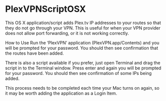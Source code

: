 # PlexVPNScriptOSX

This OS X application/script adds Plex.tv IP addresses to your routes so that they do not go through your VPN. This is useful for when your VPN provider does not allow port forwarding, or it is not working correctly.

How to Use
Run the ‘PlexVPN’ application (PlexVPN.app/Contents) and you will be prompted for your password. You should then see confirmation that the routes have been added.

There is also a script available if you prefer, just open Terminal and drag the script in to the Terminal window. Press enter and again you will be prompted for your password. You should then see confirmation of some IPs being added.

This process needs to be completed each time your Mac turns on again, so it may be worth adding the application as a Login Item.

